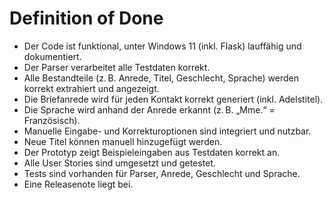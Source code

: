 # Definition of Done

- Der Code ist funktional, unter Windows 11 (inkl. Flask) lauffähig und dokumentiert.
- Der Parser verarbeitet alle Testdaten korrekt.
- Alle Bestandteile (z. B. Anrede, Titel, Geschlecht, Sprache) werden korrekt extrahiert und angezeigt.
- Die Briefanrede wird für jeden Kontakt korrekt generiert (inkl. Adelstitel).
- Die Sprache wird anhand der Anrede erkannt (z. B. „Mme.“ = Französisch).
- Manuelle Eingabe- und Korrekturoptionen sind integriert und nutzbar.
- Neue Titel können manuell hinzugefügt werden.
- Der Prototyp zeigt Beispieleingaben aus Testdaten korrekt an.
- Alle User Stories sind umgesetzt und getestet.
- Tests sind vorhanden für Parser, Anrede, Geschlecht und Sprache.
- Eine Releasenote liegt bei.